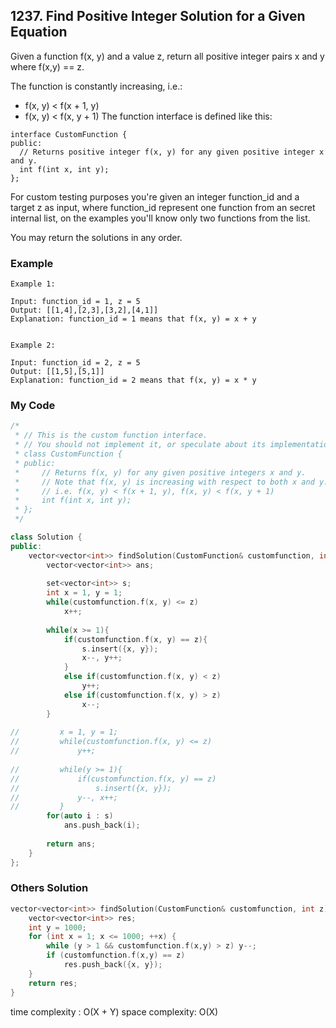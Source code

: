 ## 1237. Find Positive Integer Solution for a Given Equation

Given a function  f(x, y) and a value z, return all positive integer pairs x and y where f(x,y) == z.

The function is constantly increasing, i.e.:
* f(x, y) < f(x + 1, y)
* f(x, y) < f(x, y + 1)
The function interface is defined like this: 
```
interface CustomFunction {
public:
  // Returns positive integer f(x, y) for any given positive integer x and y.
  int f(int x, int y);
};
```
For custom testing purposes you're given an integer function_id and a target z as input, where function_id represent one function from an secret internal list, on the examples you'll know only two functions from the list.  

You may return the solutions in any order.



### Example
```
Example 1:

Input: function_id = 1, z = 5
Output: [[1,4],[2,3],[3,2],[4,1]]
Explanation: function_id = 1 means that f(x, y) = x + y


Example 2:

Input: function_id = 2, z = 5
Output: [[1,5],[5,1]]
Explanation: function_id = 2 means that f(x, y) = x * y
```

### My Code
```c++
/*
 * // This is the custom function interface.
 * // You should not implement it, or speculate about its implementation
 * class CustomFunction {
 * public:
 *     // Returns f(x, y) for any given positive integers x and y.
 *     // Note that f(x, y) is increasing with respect to both x and y.
 *     // i.e. f(x, y) < f(x + 1, y), f(x, y) < f(x, y + 1)
 *     int f(int x, int y);
 * };
 */

class Solution {
public:
    vector<vector<int>> findSolution(CustomFunction& customfunction, int z) {
        vector<vector<int>> ans;
        
        set<vector<int>> s;
        int x = 1, y = 1;
        while(customfunction.f(x, y) <= z)
            x++;
        
        while(x >= 1){
            if(customfunction.f(x, y) == z){
                s.insert({x, y});
                x--, y++;
            }
            else if(customfunction.f(x, y) < z)
                y++;
            else if(customfunction.f(x, y) > z)
                x--;
        }
        
//         x = 1, y = 1;
//         while(customfunction.f(x, y) <= z)
//             y++;
        
//         while(y >= 1){
//             if(customfunction.f(x, y) == z)
//                 s.insert({x, y});
//             y--, x++;
//         }
        for(auto i : s)
            ans.push_back(i);
        
        return ans;
    }
};
```



### Others Solution
```c++
vector<vector<int>> findSolution(CustomFunction& customfunction, int z) {
    vector<vector<int>> res;
    int y = 1000;
    for (int x = 1; x <= 1000; ++x) {
        while (y > 1 && customfunction.f(x,y) > z) y--;
        if (customfunction.f(x,y) == z)
            res.push_back({x, y});
    }
    return res;
}
```
time complexity : O(X + Y)
space complexity: O(X)

